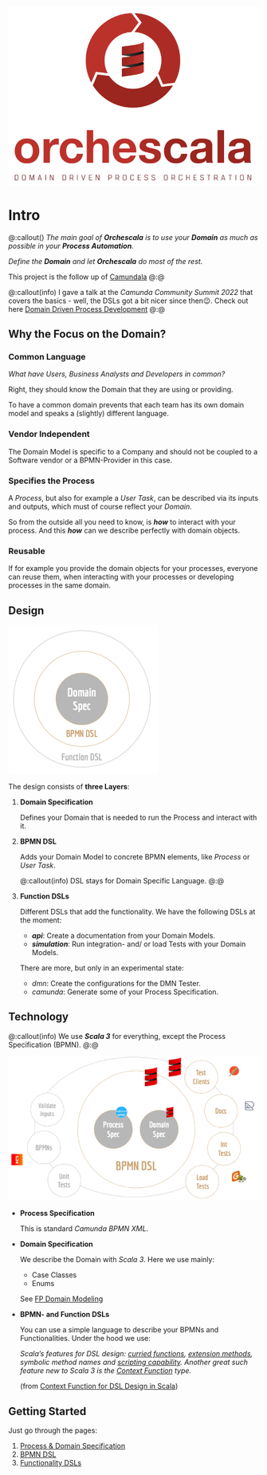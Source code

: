 
![orchescala](images/orchescala.png)

# Intro

@:callout()
_The main goal of **Orchescala** is to use your **Domain** as much as possible in your **Process Automation**._

_Define the **Domain** and let **Orchescala** do most of the rest._ 

This project is the follow up of [Camundala](https://github.com/pme123/camundala)
@:@

@:callout(info)
I gave a talk at the _Camunda Community Summit 2022_ that covers the basics - well, the DSLs got a bit nicer since then😉. 
Check out here [Domain Driven Process Development](https://page.camunda.com/ccs2022-domaindrivenprocessdevelopment?hsLang=en)
@:@

## Why the Focus on the Domain?
### Common Language
_What have Users, Business Analysts and Developers in common?_

Right, they should know the Domain that they are using or providing.

To have a common domain prevents that each team has its own domain model and speaks a (slightly) different language.

### Vendor Independent
The Domain Model is specific to a Company and should not be coupled to a Software vendor 
or a BPMN-Provider in this case.

### Specifies the Process
A _Process_, but also for example a _User Task_, can be described via its inputs and outputs, 
which must of course reflect your _Domain_.

So from the outside all you need to know, is **_how_** to interact with your process. 
And this _**how**_ can we describe perfectly with domain objects. 

### Reusable
If for example you provide the domain objects for your processes, everyone can reuse them, 
when interacting with your processes or developing processes in the same domain.

## Design
![Design](images/design.png)

The design consists of **three Layers**:

1. **Domain Specification**

   Defines your Domain that is needed to run the Process and interact with it. 

2. **BPMN DSL**
   
   Adds your Domain Model to concrete BPMN elements, like _Process_ or _User Task_.

   @:callout(info)
   DSL stays for Domain Specific Language.
   @:@

3. **Function DSLs**
 
   Different DSLs that add the functionality.
   We have the following DSLs at the moment:
   - **_api_**: Create a documentation from your Domain Models.
   - **_simulation_**: Run integration- and/ or load Tests with your Domain Models.
   
   There are more, but only in an experimental state:
   - _dmn_: Create the configurations for the DMN Tester.
   - _camunda_: Generate some of your Process Specification.

## Technology
@:callout(info)
We use _**Scala 3**_ for everything, except the Process Specification (BPMN).
@:@

![Technology](images/technology.png)

* **Process Specification**
  
  This is standard _Camunda BPMN XML_.
* **Domain Specification**
  
  We describe the Domain with _Scala 3_. Here we use mainly:
    * Case Classes
    * Enums

  See [FP Domain Modeling](https://docs.scala-lang.org/scala3/book/taste-modeling.html#fp-domain-modeling)

* **BPMN- and Function DSLs**

  You can use a simple language to describe your BPMNs and Functionalities.
  Under the hood we use:

  _Scala’s features for DSL design: [curried functions](https://alvinalexander.com/scala/fp-book/partially-applied-functions-currying-in-scala/), [extension methods](https://docs.scala-lang.org/scala3/book/ca-extension-methods.html), symbolic method names and [scripting capability](https://scala-cli.virtuslab.org/). 
  Another great such feature new to Scala 3 is the [Context Function](https://docs.scala-lang.org/scala3/reference/contextual/context-functions.html#inner-main) type._   

  (from [Context Function for DSL Design in Scala](https://akmetiuk.com/posts/2022-04-02-context-functions.html))

## Getting Started
Just go through the pages:

1. [Process & Domain Specification](specification.md)
2. [BPMN DSL](bpmnDsl.md)
3. [Functionality DSLs](functionalityDsls/apiDoc.md)